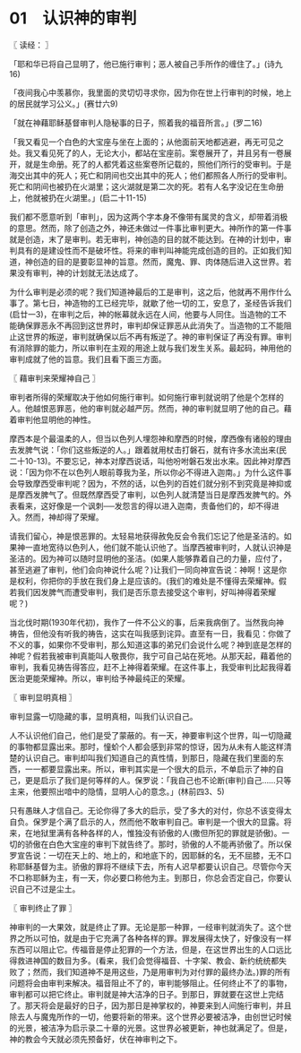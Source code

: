# 01　认识神的审判



〖 读经： 〗

「耶和华已将自己显明了，他已施行审判；恶人被自己手所作的缠住了。」(诗九16)

「夜间我心中羡慕你，我里面的灵切切寻求你，因为你在世上行审判的时候，地上的居民就学习公义。」(赛廿六9)

「就在神藉耶稣基督审判人隐秘事的日子，照着我的福音所言。」(罗二16)

「我又看见一个白色的大宝座与坐在上面的；从他面前天地都逃避，再无可见之处。我又看见死了的人，无论大小，都站在宝座前。案卷展开了，并且另有一卷展开，就是生命册。死了的人都凭着这些案卷所记载的，照他们所行的受审判。于是海交出其中的死人；死亡和阴间也交出其中的死人；他们都照各人所行的受审判。死亡和阴间也被扔在火湖里；这火湖就是第二次的死。若有人名字没记在生命册上，他就被扔在火湖里。」(启二十11-15)

我们都不愿意听到「审判」，因为这两个字本身不像带有属灵的含义，却带着消极的意思。然而，除了创造之外，神还未做过一件事比审判更大。神所作的第一件事就是创造，末了是审判。若无审判，神创造的目的就不能达到。在神的计划中，审判具有的是建设性而不是破坏性。将来的审判叫神能完成创造的目的。正如我们知道，神创造的目的是要彰显神的旨意。然而，魔鬼、罪、肉体随后进入这世界。若果没有审判，神的计划就无法达成了。

为什么审判是必须的呢？我们知道神最后的工是审判，这之后，他就再不用作什么事了。第七日，神造物的工已经完毕，就歇了他一切的工，安息了，圣经告诉我们(启廿一3)，在审判之后，神的帐幕就永远在人间，他要与人同住。当造物的工不能确保罪恶永不再回到这世界时，审判却保证罪恶从此消失了。当造物的工不能阻止这世界的叛逆，审判就确保以后不再有叛逆了。神的审判保证了再没有罪。审判有消除罪的能力，所以审判在主观的用途上就与我们发生关系。最起码，神用他的审判成就了他的旨意。我们且看下面三方面。



〖 藉审判来荣耀神自己 〗

审判者所得的荣耀取决于他如何施行审判。如何施行审判就说明了他是个怎样的人。他越恨恶罪恶，他的审判就必越严厉。然而，神的审判就显明了他的自己。藉着审判他显明他的神性。

摩西本是个最温柔的人，但当以色列人埋怨神和摩西的时候，摩西像有诸般的理由去发脾气说：「你们这些叛逆的人。」跟着就用杖击打磐石，就有许多水流出来(民二十10-13)。不要忘记，神本对摩西说话，叫他吩咐磐石发出水来。因此神对摩西说：「因为你不在以色列人眼前尊我为圣，所以你必不得进入迦南。」为什么这件事会导致摩西受审判呢？因为，不然的话，以色列的百姓们就分别不到究竟是神抑或是摩西发脾气了。但既然摩西受了审判，以色列人就清楚当日是摩西发脾气的。外表看来，这好像是一个讽刺──发怨言的得以进入迦南，责备他们的，却不得进入。然而，神却得了荣耀。

请我们留心，神是恨恶罪的。太轻易地获得赦免反会令我们忘记了他是圣洁的。如果神一直地宽待以色列人，他们就不能认识他了。当摩西被审判时，人就认识神是圣洁的。因为神可以随时显明他的圣洁。(如果人能够靠着自己的力量，应付了，甚至逃避了审判，他们会向神说什么呢？)让我们一同向神宣告说：神啊！这是你是权利，你把你的手放在我们身上是应该的。(我们的难处是不懂得去荣耀神。假若我们因发脾气而遭受审判，我们是否乐意去接受这个审判，好叫神得着荣耀呢？)

当北伐时期(1930年代初)，我作了一件不公义的事，后来我病倒了。当然我向神祷告，但他没有听我的祷告，这实在叫我感到诧异。直至有一日，我看见：你做了不义的事，如果你不受审判，那么知道这事的弟兄们会说什么呢？神到底是怎样的神呢？假若我被审判真能叫人敬畏你，我宁可自己站在死地。从那天起，藉着他的审判，我看见祷告得答应，赶不上神得着荣耀。在这件事上，我受审判比起我得着医治更能荣耀神。所以，审判给予神最纯正的荣耀。



〖 审判显明真相 〗

审判显露一切隐藏的事，显明真相，叫我们认识自己。

人不认识他们自己，他们是受了蒙蔽的。有一天，神要审判这个世界，叫一切隐藏的事物都显露出来。那时，憧蚧个人都会感到非常的惊讶，因为从未有人能这样清楚的认识自己。审判却叫我们知道自己的真性情，到那日，隐藏在我们里面的东西，一一都要显露出来。所以，审判其实是一个很大的启示，不单启示了神的自己，更是启示了我们是何等样的人。保罗说：「我自己也不论断(审判)自己……只等主来，他要照出喑中的隐情，显明人心的意念。」(林前四3、5)

只有愚昧人才信自己。无论你得了多大的启示，受了多大的对付，你总不该变得太自负。保罗是个满了启示的人，然而他不敢审判自己。审判是一个很大的显露。将来，在地狱里满有各种各样的人，惟独没有骄傲的人(撒但所犯的罪就是骄傲)。一切的骄傲在白色大宝座的审判下就告终了。那时，骄傲的人不能再骄傲了。所以保罗宣告说：一切在天上的、地上的，和地底下的，因耶稣的名，无不屈膝，无不口称耶稣基督为主。骄傲的罪将不继续下去，所有人迟早都要认识自己。尽管你今天不口称耶稣为主，有一天，你必要口称他为主。到那日，你总会否定自己，你要认识自己不过是尘土。



〖 审判终止了罪 〗

神审判的一大果效，就是终止了罪。无论是那一种罪，一经审判就消失了。这个世界之所以可怕，就是由于它充满了各种各样的罪。罪发展得太快了，好像没有一样东西可以阻止它。传福音是停止犯罪的一个方法，但是，在这世界出生的人口远比得救进神国的数目为多。(看来，我们会觉得福音、十字架、教会、新约统统都失败了；然而，我们知道神不是用这些，乃是用审判为对付罪的最终办法。)罪的所有问题将会由审判来解决。福音阻止不了的，审判能够阻止。任何终止不了的事物，审判都可以把它终止。审判就是神大洁净的日子。到那日，罪就要在这世上完结了。那天将会是最好的日子，因为那日是神掌权的，神要来到人间施行审判，并且除去人与魔鬼所作的一切，他要将新的带来。这个世界必要被洁净，由创世记时候的光景，被洁净为启示录二十章的光景。这世界必被更新，神也就满足了。但是，神的教会今天就必须先预备好，伏在神审判之下。

